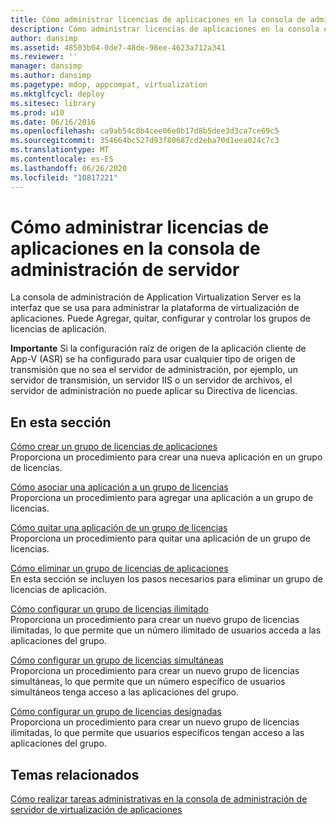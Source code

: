 ```yaml
---
title: Cómo administrar licencias de aplicaciones en la consola de administración de servidor
description: Cómo administrar licencias de aplicaciones en la consola de administración de servidor
author: dansimp
ms.assetid: 48503b04-0de7-48de-98ee-4623a712a341
ms.reviewer: ''
manager: dansimp
ms.author: dansimp
ms.pagetype: mdop, appcompat, virtualization
ms.mktglfcycl: deploy
ms.sitesec: library
ms.prod: w10
ms.date: 06/16/2016
ms.openlocfilehash: ca9ab54c8b4cee06e0b17d8b5dee3d3ca7ce69c5
ms.sourcegitcommit: 354664bc527d93f80687cd2eba70d1eea024c7c3
ms.translationtype: MT
ms.contentlocale: es-ES
ms.lasthandoff: 06/26/2020
ms.locfileid: "10817221"
---
```

# Cómo administrar licencias de aplicaciones en la consola de administración de servidor


La consola de administración de Application Virtualization Server es la interfaz que se usa para administrar la plataforma de virtualización de aplicaciones. Puede Agregar, quitar, configurar y controlar los grupos de licencias de aplicación.

**Importante**  Si la configuración raíz de origen de la aplicación cliente de App-V (ASR) se ha configurado para usar cualquier tipo de origen de transmisión que no sea el servidor de administración, por ejemplo, un servidor de transmisión, un servidor IIS o un servidor de archivos, el servidor de administración no puede aplicar su Directiva de licencias.

 

## En esta sección


<a href="" id="how-to-create-an-application-license-group"></a>[Cómo crear un grupo de licencias de aplicaciones](how-to-create-an-application-license-group.md)  
Proporciona un procedimiento para crear una nueva aplicación en un grupo de licencias.

<a href="" id="how-to-associate-an-application-with-a-license-group"></a>[Cómo asociar una aplicación a un grupo de licencias](how-to-associate-an-application-with-a-license-group.md)  
Proporciona un procedimiento para agregar una aplicación a un grupo de licencias.

<a href="" id="how-to-remove-an-application-from-a-license-group"></a>[Cómo quitar una aplicación de un grupo de licencias](how-to-remove-an-application-from-a-license-group.md)  
Proporciona un procedimiento para quitar una aplicación de un grupo de licencias.

<a href="" id="how-to-remove-an-application-license-group"></a>[Cómo eliminar un grupo de licencias de aplicaciones](how-to-remove-an-application-license-group.md)  
En esta sección se incluyen los pasos necesarios para eliminar un grupo de licencias de aplicación.

<a href="" id="how-to-set-up-an-unlimited-license-group"></a>[Cómo configurar un grupo de licencias ilimitado](how-to-set-up-an-unlimited-license-group.md)  
Proporciona un procedimiento para crear un nuevo grupo de licencias ilimitadas, lo que permite que un número ilimitado de usuarios acceda a las aplicaciones del grupo.

<a href="" id="how-to-set-up-a-concurrent-license-group"></a>[Cómo configurar un grupo de licencias simultáneas](how-to-set-up-a-concurrent-license-group.md)  
Proporciona un procedimiento para crear un nuevo grupo de licencias simultáneas, lo que permite que un número específico de usuarios simultáneos tenga acceso a las aplicaciones del grupo.

<a href="" id="how-to-set-up-a-named-license-group"></a>[Cómo configurar un grupo de licencias designadas](how-to-set-up-a-named-license-group.md)  
Proporciona un procedimiento para crear un nuevo grupo de licencias ilimitadas, lo que permite que usuarios específicos tengan acceso a las aplicaciones del grupo.

## Temas relacionados


[Cómo realizar tareas administrativas en la consola de administración de servidor de virtualización de aplicaciones](how-to-perform-administrative-tasks-in-the-application-virtualization-server-management-console.md)

 

 





